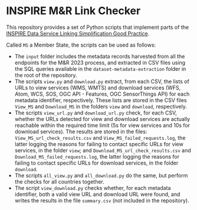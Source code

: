 # INSPIRE M&R Link Checker

This repository provides a set of Python scripts that implement parts of the [INSPIRE Data Service Linking Simplification Good Practice](https://github.com/INSPIRE-MIF/gp-data-service-linking-simplification).

Called `MS` a Member State, the scripts can be used as follows:
* The `input` folder includes the metadata records harvested from all the endpoints for the M&R 2023 process, and extracted in CSV files using the SQL queries available in the `dataset-metadata-extraction` folder in the root of the repository.
* The scripts `view.py` and `download.py` extract, from each CSV, the lists of URLs to view services  (WMS, WMTS) and download services (WFS, Atom, WCS, SOS, OGC API - Features, OGC SensorThings API) for each metadata identifier, respectively. These lists are stored in the CSV files `View_MS` and `Download_MS` in the folders `view` and `download`, respectively.
* The scripts `view_url.py` and `download_url.py` check, for each CSV, whether the URLs detected for view and download services are actually reachable within the required time limit (5s for view services and 10s for download services). The results are stored in the files: `View_MS_url_check_results.csv` and `View_MS_failed_requests.log`, the latter logging the reasons for failing to contact specific URLs for view services, in the folder `view`; and `Download_MS_url_check_results.csv` and `Download_MS_failed_requests.log`, the latter logging the reasons for failing to contact specific URLs for download services, in the folder `download`.
* The scripts `all_view.py` and `all_download.py` do the same, but perform the checks for all countries together.
* The script `view_download.py` checks whether, for each metadata identifier, both a valid view URL and download URL were found, and writes the results in the file `summary.csv` (not included in the repository).

